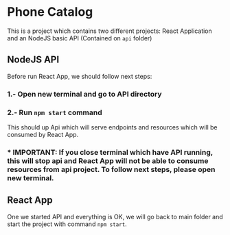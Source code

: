 # Phone Catalog

This is a project which contains two different projects: React Application and an NodeJS basic API (Contained on `api` folder)

## NodeJS API

Before run React App, we should follow next steps:

### 1.- Open new terminal and go to API directory
### 2.- Run `npm start` command

This should up Api which will serve endpoints and resources which will be consumed by React App.

### * IMPORTANT: If you close terminal which have API running, this will stop api and React App will not be able to consume resources from api project. To follow next steps, please open new terminal.

## React App

One we started API and everything is OK, we will go back to main folder and start the project with command `npm start`.